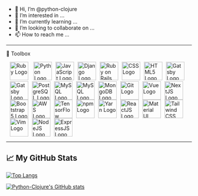 - 👋 Hi, I’m @python-clojure
- 👀 I’m interested in ...
- 🌱 I’m currently learning ...
- 💞️ I’m looking to collaborate on ...
- 📫 How to reach me ...

---

🧰 Toolbox

<img style="margin-left:10px;" src="https://cdn.worldvectorlogo.com/logos/ruby.svg" alt="Ruby Logo" width="50" height="50"/> <img style="margin-left:10px;" src="https://cdn.worldvectorlogo.com/logos/python-5.svg" alt="Python Logo" width="50" height="50"/><img style="margin-left:10px;" src="https://cdn.worldvectorlogo.com/logos/logo-javascript.svg" alt="JavaScript Logo" width="50" height="50"/><img style="margin-left:10px;" src="https://cdn.worldvectorlogo.com/logos/django.svg" alt="Django Logo" width="50" height="50"/><img style="margin-left:10px;" src="https://cdn.worldvectorlogo.com/logos/rails-1.svg" alt="Ruby on Rails Logo" width="50" height="50"/><img style="margin-left:10px;" src="https://cdn.worldvectorlogo.com/logos/css3.svg" alt="CSS Logo" width="50" height="50"/><img style="margin-left:10px;" src="https://cdn.worldvectorlogo.com/logos/html5.svg" alt="HTML5 Logo" width="50" height="50"/><img style="margin-left:10px;" src="https://cdn.worldvectorlogo.com/logos/gatsby-logo.svg" alt="Gatsby Logo" width="50" height="50"/><img style="margin-left:10px;" src="https://cdn.worldvectorlogo.com/logos/gatsby-logo.svg" alt="Gatsby Logo" width="50" height="50"/><img style="margin-left:10px;" src="https://cdn.worldvectorlogo.com/logos/postgresql.svg" alt="PostgreSQL Logo" width="50" height="50"/><img style="margin-left:10px;" src="https://cdn.worldvectorlogo.com/logos/mysql-5.svg" alt="MySQL Logo" width="50" height="50"/><img style="margin-left:10px;" src="https://cdn.worldvectorlogo.com/logos/mysql-5.svg" alt="MySQL Logo" width="50" height="50"/><img style="margin-left:10px;" src="https://cdn.worldvectorlogo.com/logos/mongodb.svg" alt="MongoDB Logo" width="50" height="50"/><img style="margin-left:10px;" src="https://cdn.worldvectorlogo.com/logos/git.svg" alt="Git Logo" width="50" height="50"/><img style="margin-left:10px;" src="https://cdn.worldvectorlogo.com/logos/vue-9.svg" alt="Vue Logo" width="50" height="50"/><img style="margin-left:10px;" src="https://cdn.worldvectorlogo.com/logos/next-js.svg" alt="NextJS Logo" width="50" height="50"/><img style="margin-left:10px;" src="https://cdn.worldvectorlogo.com/logos/bootstrap-5-1.svg" alt="Bootstrap 5 Logo" width="50" height="50"/><img style="margin-left:10px;" src="https://cdn.worldvectorlogo.com/logos/aws-logo.svg" alt="AWS Logo" width="50" height="50"/><img style="margin-left:10px;" src="https://cdn.worldvectorlogo.com/logos/tensorflow-2.svg" alt="TensorFlow Logo" width="50" height="50"/><img style="margin-left:10px;" src="https://cdn.worldvectorlogo.com/logos/npm.svg" alt="npm Logo" width="50" height="50"/><img style="margin-left:10px;" src="https://cdn.worldvectorlogo.com/logos/yarn.svg" alt="Yarn Logo" width="50" height="50"/><img style="margin-left:10px;" src="https://cdn.worldvectorlogo.com/logos/react-2.svg" alt="ReactJS Logo" width="50" height="50"/><img style="margin-left:10px;" src="https://cdn.worldvectorlogo.com/logos/material-ui-1.svg" alt="Material UI Logo" width="50" height="50"/><img style="margin-left:10px;" src="https://cdn.worldvectorlogo.com/logos/tailwind-css-2.svg" alt="Tailwind CSS Logo" width="50" height="50"/><img style="margin-left:10px;" src="https://cdn.worldvectorlogo.com/logos/vim.svg" alt="Vim Logo" width="50" height="50"/><img style="margin-left:10px;" src="https://cdn.worldvectorlogo.com/logos/nodejs.svg" alt="NodeJS Logo" width="50" height="50"/><img style="margin-left:10px;" src="https://cdn.worldvectorlogo.com/logos/express-109.svg" alt="ExpressJS Logo" width="50" height="50"/>


---


## &#x1f4c8; My GitHub Stats

[![Top Langs](https://github-readme-stats.vercel.app/api/top-langs/?username=python-clojure&hide=java,html,css&theme=radical)](https://github.com/anuraghazra/github-readme-stats)

[![Python-Clojure's GitHub stats](https://github-readme-stats.vercel.app/api?username=python-clojure&theme=radical)](https://github.com/anuraghazra/github-readme-stats)

